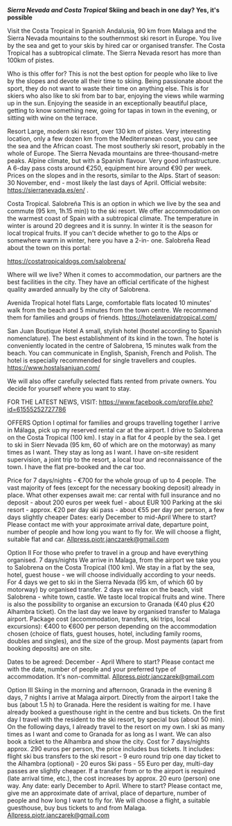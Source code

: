 ***Sierra Nevada and Costa Tropical***
**Skiing and beach in one day? Yes, it&#39;s possible**

Visit the Costa Tropical in Spanish Andalusia, 90 km from Malaga and the Sierra Nevada
mountains to the southernmost ski resort in Europe.
You live by the sea and get to your skis by hired car or organised transfer. The Costa Tropical has a
subtropical climate. The Sierra Nevada resort has more than 100km of pistes.

Who is this offer for?
This is not the best option for people who like to live by the slopes and devote all their time to
skiing. Being passionate about the sport, they do not want to waste their time on anything else.
This is for skiers who also like to ski from bar to bar, enjoying the views while warming up in the
sun. Enjoying the seaside in an exceptionally beautiful place, getting to know something new, going
for tapas in town in the evening, or sitting with wine on the terrace.

Resort
Large, modern ski resort, over 130 km of pistes. Very interesting location, only a few dozen km
from the Mediterranean coast, you can see the sea and the African coast. The most southerly ski
resort, probably in the whole of Europe. The Sierra Nevada mountains are three-thousand-metre
peaks.
Alpine climate, but with a Spanish flavour. Very good infrastructure. A 6-day pass costs around
€250, equipment hire around €90 per week. Prices on the slopes and in the resorts, similar to the
Alps.
Start of season: 30 November, end - most likely the last days of April.
Official website: https://sierranevada.es/en/ .

Costa Tropical. Salobreña
This is an option in which we live by the sea and commute (95 km, 1h.15 min)) to the ski resort. We
offer accommodation on the warmest coast of Spain with a subtropical climate. The temperature in
winter is around 20 degrees and it is sunny. In winter it is the season for local tropical fruits.
If you can&#39;t decide whether to go to the Alps or somewhere warm in winter, here you have a 2-in-
one.
Salobreña
Read about the town on this portal:

https://costatropicaldogs.com/salobrena/

Where will we live?
When it comes to accommodation, our partners are the best facilities in the city. They have an
official certificate of the highest quality awarded annually by the city of Salobrena.

Avenida Tropical hotel flats
Large, comfortable flats located 10 minutes&#39; walk from the beach and 5 minutes from the town
centre.
We recommend them for families and groups of friends.
https://hotelavenidatropical.com/

San Juan Boutique Hotel
A small, stylish hotel (hostel according to Spanish nomenclature). The best establishment of its kind
in the town. The hotel is conveniently located in the centre of Salobrena, 15 minutes walk from the
beach. You can communicate in English, Spanish, French and Polish.
The hotel is especially recommended for single travellers and couples.
https://www.hostalsanjuan.com/

We will also offer carefully selected flats rented from private owners.
You decide for yourself where you want to stay.

FOR THE LATEST NEWS, VISIT:
https://www.facebook.com/profile.php?id=61555252727786

OFFERS
Option I
optimal for families and groups travelling together
I arrive in Málaga, pick up my reserved rental car at the airport. I drive to Salobrena on the Costa
Tropical (100 km). I stay in a flat for 4 people by the sea.
I get to ski in Sierr Nevada (95 km, 60 of which are on the motorway) as many times as I want.
They stay as long as I want. I have on-site resident supervision, a joint trip to the resort, a local tour
and reconnaissance of the town. I have the flat pre-booked and the car too.

Price for 7 days/nights - €700 for the whole group of up to 4 people.
The vast majority of fees (except for the necessary booking deposit) already in place.
What other expenses await me:
car rental with full insurance and no deposit - about 200 euros per week
fuel - about EUR 100
Parking at the ski resort - approx. €20 per day
ski pass - about €55 per day per person, a few days slightly cheaper
Dates: early December to mid-April
Where to start?
Please contact me with your approximate arrival date, departure point, number of people and how
long you want to fly for. We will choose a flight, suitable flat and car.
Allpress.piotr.janczarek@gmail.com

Option II
For those who prefer to travel in a group and have everything organised.
7 days/nights
We arrive in Malaga, from the airport we take you to Salobrena on the Costa Tropical (100 km). We
stay in a flat by the sea, hotel, guest house - we will choose individually according to your needs.
For 4 days we get to ski in the Sierra Nevada (95 km, of which 60 by motorway) by organised
transfer.
2 days we relax on the beach, visit Salobrena - white town, castle. We taste local tropical fruits and
wine. There is also the possibility to organise an excursion to Granada (€40 plus €20 Alhambra
ticket).
On the last day we leave by organised transfer to Malaga airport.
Package cost (accommodation, transfers, ski trips, local excursions):
€400 to €600 per person depending on the accommodation chosen (choice of flats, guest houses,
hotel, including family rooms, doubles and singles), and the size of the group.
Most payments (apart from booking deposits) are on site.

Dates to be agreed: December - April
Where to start?
Please contact me with the date, number of people and your preferred type of accommodation. It&#39;s
non-committal.
Allpress.piotr.janczarek@gmail.com

Option III
Skiing in the morning and afternoon, Granada in the evening
8 days, 7 nights
I arrive at Malaga airport. Directly from the airport I take the bus (about 1.5 h) to Granada. Here the
resident is waiting for me. I have already booked a guesthouse right in the centre and bus tickets.
On the first day I travel with the resident to the ski resort, by special bus (about 50 min). On the
following days, I already travel to the resort on my own. I ski as many times as I want and come to
Granada for as long as I want. We can also book a ticket to the Alhambra and show the city.
Cost for 7 days/nights
approx. 290 euros per person, the price includes bus tickets.
It includes:
flight
ski bus transfers to the ski resort - 9 euro round trip one day
ticket to the Alhambra (optional) - 20 euros
Ski pass - 55 Euro per day, multi-day passes are slightly cheaper.
If a transfer from or to the airport is required (late arrival time, etc.), the cost increases by approx.
20 euro (person) one way.
Any date: early December to April.
Where to start?
Please contact me, give me an approximate date of arrival, place of departure, number of people and
how long I want to fly for. We will choose a flight, a suitable guesthouse, buy bus tickets to and
from Malaga.
Allpress.piotr.janczarek@gmail.com
